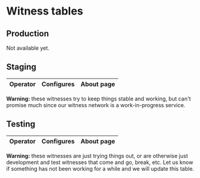 # Witness tables

## Production

Not available yet.

## Staging

| Operator | Configures | About page                               | 
| -------- | ---------- | ---------------------------------------- |

**Warning:** these witnesses try to keep things stable and working, but can't
promise much since our witness network is a work-in-progress service.

## Testing

| Operator | Configures | About page                               | 
| -------- | ---------- | ---------------------------------------- |

**Warning:** these witnesses are just trying things out, or are otherwise just
development and test witnesses that come and go, break, etc.  Let us know if
something has not been working for a while and we will update this table.

